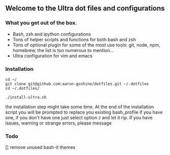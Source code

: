 ## Welcome to the Ultra dot files and configurations

### What you get out of the box.
- Bash, zsh and ipython configurations
- Tons of helper scripts and functions for both bash and zsh
- Tons of optional plugin for some of the most use tools: git,
   node, npm, homebrew, the list is too numerous to mention...
- Ultra configuration for vim and  emacs

### Installation
```
cd ~/
git clone git@github.com:aaron-goshine/dotfiles.git ~/.dotfiles
cd ~/.dotfiles/
```
```
./install-ultra.sh
```
the installation step might take some time.
At the end of the installation script you will be prompted
to replace you existing bash_profile if you have one, if you don't have one
just select option `2` and let it rip.
If you have issues, warning or strange errors, please message

### Todo
[] remove unused bash-it themes

